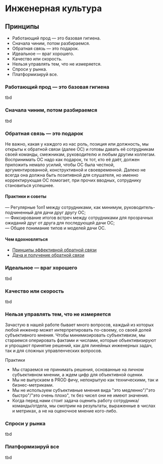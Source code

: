 # Инженерная культура

## Принципы

- Работающий прод — это базовая гигиена.
- Сначала чиним, потом разбираемся.
- Обратная связь — это подарок.
- Идеальное — враг хорошего.
- Качество или скорость.
- Нельзя управлять тем, что не измеряется.
- Спроси у рынка.
- Платформизируй все.

### Работающий прод — это базовая гигиена

tbd

### Сначала чиним, потом разбираемся

tbd

### Обратная связь — это подарок

Не важно, какая у каждого из нас роль, позиция или должность, мы открыты к обратной связи (далее ОС) и готовы давать её сотрудникам своей команды, смежникам, руководителю и любым другим коллегам. Воспринимать ОС надо как подарок, тк тот, кто её даёт, должен приложить немало усилий, чтобы ОС была честной, аргументированной, конструктивной и своевременной. Далеко не всегда она должна быть позитивной для слушателя, но именно корректирующая ОС помогает, при прочих вводных, сотруднику становиться успешнее.


#### Практики и советы

— Регулярные 1on1 между сотрудниками, как минимум, руководитель-подчиненный для дачи друг другу ОС;  
— Фиксирование итогов встреч между сотрудниками для прозрачных ожиданий друг от друга для последующей дачи ОС;  
— Общее понимание типов и моделей дачи ОС.


#### Чем вдохновляться

- [Принципы эффективной обратной связи](https://practicum.yandex.ru/blog/kak-davat-i-prinimat-obratnuyu-svyaz/#principy)
- [Дача и получение обратной связи](https://tlroadmap.io/self-skills/communications/feedback.html)


### Идеальное — враг хорошего

tbd

### Качество или скорость

tbd

### Нельзя управлять тем, что не измеряется

Зачастую в нашей работе бывает много вопросов, каждый из которых любой инженер может интерпретировать по-своему, со своей долей субъективного мнения. Чтобы минимизировать субъективизм, мы стараемся оперировать фактами и числами, которые объективизируют и упрощают принятие решений, как для линейных инженерных задач, так и для сложных управленческих вопросов.

Практики  
- Мы стараемся не принимать решения, основанные на личном субъективном мнении, а ждем цифр для объективной оценки.  
- Мы не выпускаем в PROD фичу, непокрытую как техническими, так и бизнес-метриками.  
- Мы не используем субъективные мнения вида "это медленно"/"это быстро"/"это очень плохо", тк без чисел они не имеют значения.  
- Когда перед нами стоит задача оценить работу сотрудника/команды/отдела, мы смотрим на результаты, выраженные в числах и метриках, а не на оценочное мнение кого-либо.


### Спроси у рынка

tbd

### Платформизируй все

tbd
